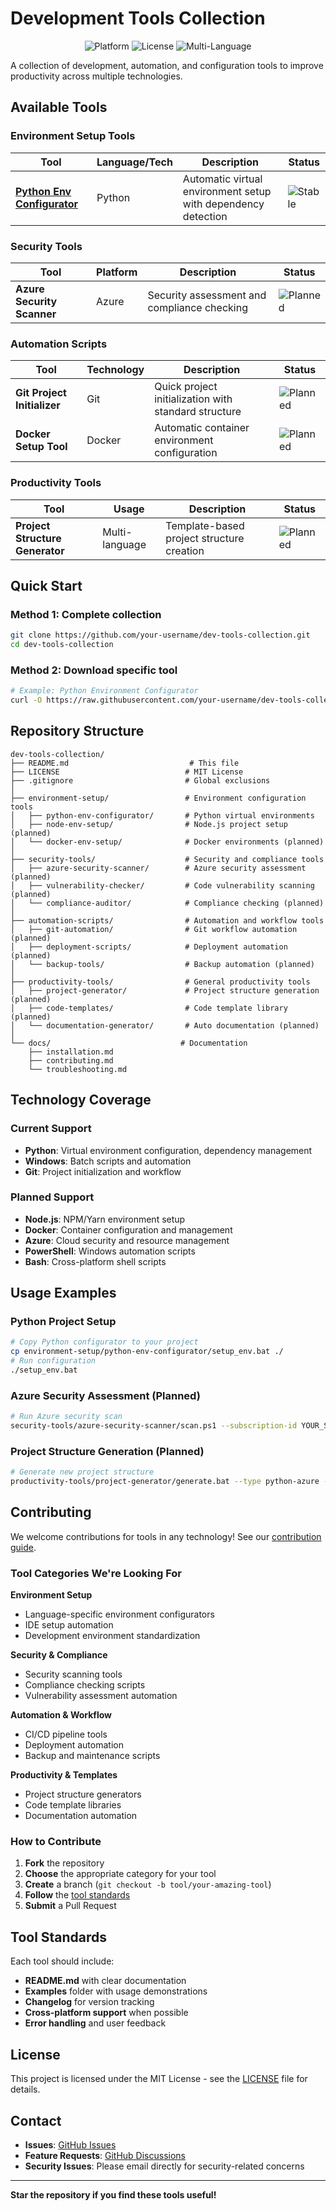 # Development Tools Collection

<p align="center">
  <img src="https://img.shields.io/badge/Platform-Windows-blue.svg" alt="Platform">
  <img src="https://img.shields.io/badge/License-MIT-yellow.svg" alt="License">
  <img src="https://img.shields.io/badge/Tools-Multi--Language-brightgreen.svg" alt="Multi-Language">
</p>

A collection of development, automation, and configuration tools to improve productivity across multiple technologies.

## Available Tools

### Environment Setup Tools

| Tool | Language/Tech | Description | Status |
|------|---------------|-------------|--------|
| **[Python Env Configurator](./environment-setup/python-env-configurator/)** | Python | Automatic virtual environment setup with dependency detection | ![Stable](https://img.shields.io/badge/Status-Stable-green.svg) |

### Security Tools

| Tool | Platform | Description | Status |
|------|----------|-------------|--------|
| **Azure Security Scanner** | Azure | Security assessment and compliance checking | ![Planned](https://img.shields.io/badge/Status-Planned-orange.svg) |

### Automation Scripts

| Tool | Technology | Description | Status |
|------|------------|-------------|--------|
| **Git Project Initializer** | Git | Quick project initialization with standard structure | ![Planned](https://img.shields.io/badge/Status-Planned-orange.svg) |
| **Docker Setup Tool** | Docker | Automatic container environment configuration | ![Planned](https://img.shields.io/badge/Status-Planned-orange.svg) |

### Productivity Tools

| Tool | Usage | Description | Status |
|------|-------|-------------|--------|
| **Project Structure Generator** | Multi-language | Template-based project structure creation | ![Planned](https://img.shields.io/badge/Status-Planned-orange.svg) |

## Quick Start

### Method 1: Complete collection
```bash
git clone https://github.com/your-username/dev-tools-collection.git
cd dev-tools-collection
```

### Method 2: Download specific tool
```bash
# Example: Python Environment Configurator
curl -O https://raw.githubusercontent.com/your-username/dev-tools-collection/main/environment-setup/python-env-configurator/setup_env.bat
```

## Repository Structure

```
dev-tools-collection/
├── README.md                           # This file
├── LICENSE                            # MIT License
├── .gitignore                         # Global exclusions
│
├── environment-setup/                 # Environment configuration tools
│   ├── python-env-configurator/       # Python virtual environments
│   ├── node-env-setup/                # Node.js project setup (planned)
│   └── docker-env-setup/              # Docker environments (planned)
│
├── security-tools/                    # Security and compliance tools
│   ├── azure-security-scanner/        # Azure security assessment (planned)
│   ├── vulnerability-checker/         # Code vulnerability scanning (planned)
│   └── compliance-auditor/            # Compliance checking (planned)
│
├── automation-scripts/                # Automation and workflow tools
│   ├── git-automation/                # Git workflow automation (planned)
│   ├── deployment-scripts/            # Deployment automation (planned)
│   └── backup-tools/                  # Backup automation (planned)
│
├── productivity-tools/                # General productivity tools
│   ├── project-generator/             # Project structure generation (planned)
│   ├── code-templates/                # Code template library (planned)
│   └── documentation-generator/       # Auto documentation (planned)
│
└── docs/                             # Documentation
    ├── installation.md
    ├── contributing.md
    └── troubleshooting.md
```

## Technology Coverage

### Current Support
- **Python**: Virtual environment configuration, dependency management
- **Windows**: Batch scripts and automation
- **Git**: Project initialization and workflow

### Planned Support
- **Node.js**: NPM/Yarn environment setup
- **Docker**: Container configuration and management
- **Azure**: Cloud security and resource management
- **PowerShell**: Windows automation scripts
- **Bash**: Cross-platform shell scripts

## Usage Examples

### Python Project Setup
```bash
# Copy Python configurator to your project
cp environment-setup/python-env-configurator/setup_env.bat ./
# Run configuration
./setup_env.bat
```

### Azure Security Assessment (Planned)
```bash
# Run Azure security scan
security-tools/azure-security-scanner/scan.ps1 --subscription-id YOUR_SUB_ID
```

### Project Structure Generation (Planned)
```bash
# Generate new project structure
productivity-tools/project-generator/generate.bat --type python-azure --name my-project
```

## Contributing

We welcome contributions for tools in any technology! See our [contribution guide](./docs/contributing.md).

### Tool Categories We're Looking For

**Environment Setup**
- Language-specific environment configurators
- IDE setup automation
- Development environment standardization

**Security & Compliance**
- Security scanning tools
- Compliance checking scripts
- Vulnerability assessment automation

**Automation & Workflow**
- CI/CD pipeline tools
- Deployment automation
- Backup and maintenance scripts

**Productivity & Templates**
- Project structure generators
- Code template libraries
- Documentation automation

### How to Contribute

1. **Fork** the repository
2. **Choose** the appropriate category for your tool
3. **Create** a branch (`git checkout -b tool/your-amazing-tool`)
4. **Follow** the [tool standards](./docs/tool-standards.md)
5. **Submit** a Pull Request

## Tool Standards

Each tool should include:
- **README.md** with clear documentation
- **Examples** folder with usage demonstrations
- **Changelog** for version tracking
- **Cross-platform support** when possible
- **Error handling** and user feedback

## License

This project is licensed under the MIT License - see the [LICENSE](./LICENSE) file for details.

## Contact

- **Issues**: [GitHub Issues](https://github.com/your-username/dev-tools-collection/issues)
- **Feature Requests**: [GitHub Discussions](https://github.com/your-username/dev-tools-collection/discussions)
- **Security Issues**: Please email directly for security-related concerns

---

**Star the repository if you find these tools useful!**